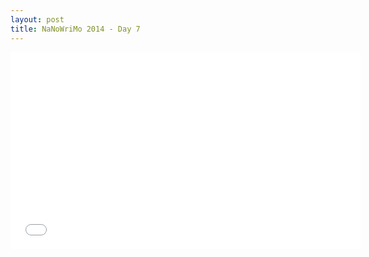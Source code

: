 ```yaml
---
layout: post
title: NaNoWriMo 2014 - Day 7
---
```


<iframe width="560" height="315" src="//www.youtube.com/embed/5pqwRwLG7J8" frameborder="0" allowfullscreen></iframe>